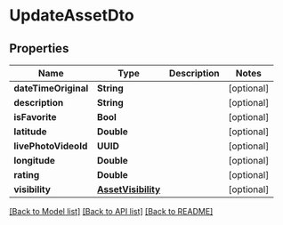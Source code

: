 # UpdateAssetDto

## Properties
Name | Type | Description | Notes
------------ | ------------- | ------------- | -------------
**dateTimeOriginal** | **String** |  | [optional] 
**description** | **String** |  | [optional] 
**isFavorite** | **Bool** |  | [optional] 
**latitude** | **Double** |  | [optional] 
**livePhotoVideoId** | **UUID** |  | [optional] 
**longitude** | **Double** |  | [optional] 
**rating** | **Double** |  | [optional] 
**visibility** | [**AssetVisibility**](AssetVisibility.md) |  | [optional] 

[[Back to Model list]](../README.md#documentation-for-models) [[Back to API list]](../README.md#documentation-for-api-endpoints) [[Back to README]](../README.md)



